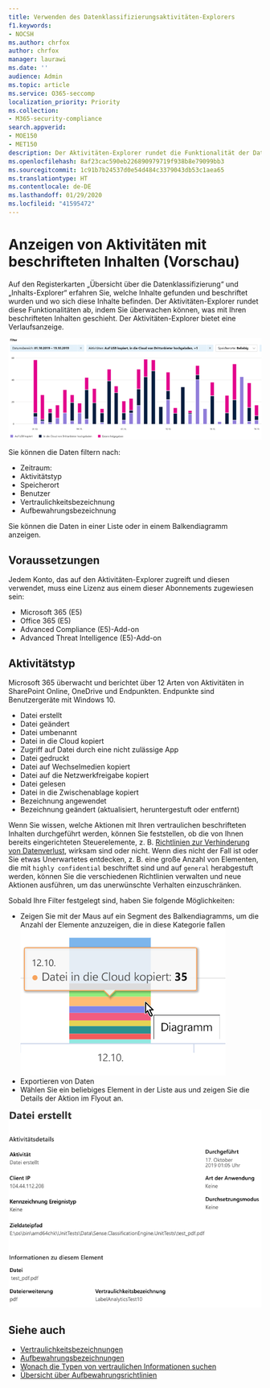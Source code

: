 ```yaml
---
title: Verwenden des Datenklassifizierungsaktivitäten-Explorers
f1.keywords:
- NOCSH
ms.author: chrfox
author: chrfox
manager: laurawi
ms.date: ''
audience: Admin
ms.topic: article
ms.service: O365-seccomp
localization_priority: Priority
ms.collection:
- M365-security-compliance
search.appverid:
- MOE150
- MET150
description: Der Aktivitäten-Explorer rundet die Funktionalität der Datenklassifizierungsfunktion ab, indem Sie die Aktionen, die Benutzer mit Ihren beschrifteten Inhalten durchführen, anzeigen und filtern können.
ms.openlocfilehash: 8af23cac590eb226890979719f938b8e79099bb3
ms.sourcegitcommit: 1c91b7b24537d0e54d484c3379043db53c1aea65
ms.translationtype: HT
ms.contentlocale: de-DE
ms.lasthandoff: 01/29/2020
ms.locfileid: "41595472"
---
```

# <a name="view-activity-on-your-labeled-content-preview"></a>Anzeigen von Aktivitäten mit beschrifteten Inhalten (Vorschau)

Auf den Registerkarten „Übersicht über die Datenklassifizierung“ und „Inhalts-Explorer“ erfahren Sie, welche Inhalte gefunden und beschriftet wurden und wo sich diese Inhalte befinden. Der Aktivitäten-Explorer rundet diese Funktionalitäten ab, indem Sie überwachen können, was mit Ihren beschrifteten Inhalten geschieht. Der Aktivitäten-Explorer bietet eine Verlaufsanzeige.

![Platzhalter für den Screenshot „Übersicht über den Aktivitäten-Explorer“](media/data-classification-activity-explorer-1.png)

Sie können die Daten filtern nach:

- Zeitraum:
- Aktivitätstyp
- Speicherort
- Benutzer
- Vertraulichkeitsbezeichnung
- Aufbewahrungsbezeichnung


Sie können die Daten in einer Liste oder in einem Balkendiagramm anzeigen.

## <a name="prerequisites"></a>Voraussetzungen

Jedem Konto, das auf den Aktivitäten-Explorer zugreift und diesen verwendet, muss eine Lizenz aus einem dieser Abonnements zugewiesen sein:

- Microsoft 365 (E5)
- Office 365 (E5)
- Advanced Compliance (E5)-Add-on
- Advanced Threat Intelligence (E5)-Add-on

## <a name="activity-type"></a>Aktivitätstyp

Microsoft 365 überwacht und berichtet über 12 Arten von Aktivitäten in SharePoint Online, OneDrive und Endpunkten. Endpunkte sind Benutzergeräte mit Windows 10.

- Datei erstellt
- Datei geändert
- Datei umbenannt
- Datei in die Cloud kopiert
- Zugriff auf Datei durch eine nicht zulässige App
- Datei gedruckt
- Datei auf Wechselmedien kopiert
- Datei auf die Netzwerkfreigabe kopiert
- Datei gelesen
- Datei in die Zwischenablage kopiert
- Bezeichnung angewendet
- Bezeichnung geändert (aktualisiert, heruntergestuft oder entfernt)

Wenn Sie wissen, welche Aktionen mit Ihren vertraulichen beschrifteten Inhalten durchgeführt werden, können Sie feststellen, ob die von Ihnen bereits eingerichteten Steuerelemente, z. B. [Richtlinien zur Verhinderung von Datenverlust](data-loss-prevention-policies.md), wirksam sind oder nicht. Wenn dies nicht der Fall ist oder Sie etwas Unerwartetes entdecken, z. B. eine große Anzahl von Elementen, die mit `highly confidential` beschriftet sind und auf `general` herabgestuft werden, können Sie die verschiedenen Richtlinien verwalten und neue Aktionen ausführen, um das unerwünschte Verhalten einzuschränken.

Sobald Ihre Filter festgelegt sind, haben Sie folgende Möglichkeiten:

- Zeigen Sie mit der Maus auf ein Segment des Balkendiagramms, um die Anzahl der Elemente anzuzeigen, die in diese Kategorie fallen ![Mauszeiger Aktivitäten-Explorer](media/data-classification-activity-explorer-hover-over-2.png)
- Exportieren von Daten
- Wählen Sie ein beliebiges Element in der Liste aus und zeigen Sie die Details der Aktion im Flyout an.

![Flyout für Details des Aktivitäten-Explorers](media/data-classification-activity-explorer-fly-out-3.png)

## <a name="see-also"></a>Siehe auch
- [Vertraulichkeitsbezeichnungen](sensitivity-labels.md)
- [Aufbewahrungsbezeichnungen](labels.md)
- [Wonach die Typen von vertraulichen Informationen suchen](what-the-sensitive-information-types-look-for.md)
- [Übersicht über Aufbewahrungsrichtlinien](retention-policies.md)
